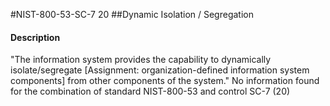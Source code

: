 #NIST-800-53-SC-7 20
##Dynamic Isolation / Segregation
#### Description
"The information system provides the capability to dynamically isolate/segregate [Assignment: organization-defined information system components] from other components of the system."
No information found for the combination of standard NIST-800-53 and control SC-7 (20)
